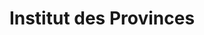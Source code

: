 ---
title: "Institut des Provinces"
url: /le-grand-quevilly/institut-des-provinces/
shop: Kosmetik
---